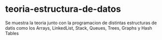 # teoria-estructura-de-datos
Se muestra la teoria junto con la programacion de distintas estructuras de datis como los Arrays, LinkedList, Stack, Queues, Trees, Graphs y Hash Tables
